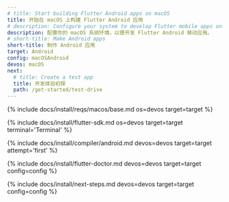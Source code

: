 ```yaml
---
# title: Start building Flutter Android apps on macOS
title: 开始在 macOS 上构建 Flutter Android 应用
# description: Configure your system to develop Flutter mobile apps on macOS and Android.
description: 配置你的 macOS 系统环境，以便开发 Flutter Android 移动应用。
# short-title: Make Android apps
short-title: 制作 Android 应用
target: Android
config: macOSAndroid
devos: macOS
next:
  # title: Create a test app
  title: 开发体验初探
  path: /get-started/test-drive
---
```


{% include docs/install/reqs/macos/base.md os=devos target=target %}

{% include docs/install/flutter-sdk.md os=devos target=target terminal='Terminal' %}

{% include docs/install/compiler/android.md devos=devos target=target attempt='first' %}

{% include docs/install/flutter-doctor.md devos=devos target=target config=config %}

{% include docs/install/next-steps.md devos=devos target=target config=config %}
